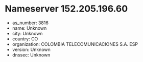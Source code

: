 # Nameserver 152.205.196.60

* as_number: 3816
* name: Unknown
* city: Unknown
* country: CO
* organization: COLOMBIA TELECOMUNICACIONES S.A. ESP
* version: Unknown
* dnssec: Unknown
